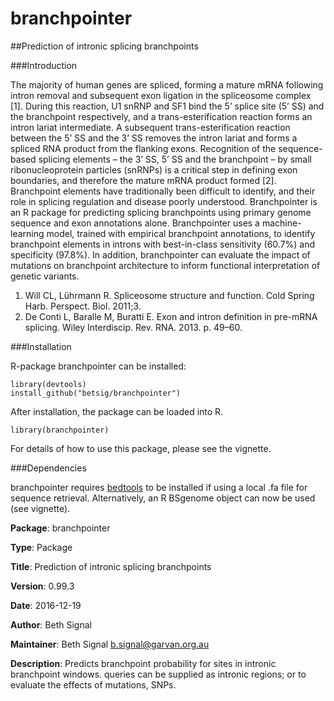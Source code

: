 # branchpointer

##Prediction of intronic splicing branchpoints

###Introduction

The majority of human genes are spliced, forming a mature mRNA following intron removal and subsequent exon ligation in the spliceosome complex [1]. During this reaction, U1 snRNP and SF1 bind the 5’ splice site (5’ SS) and the branchpoint respectively, and a trans-esterification reaction forms an intron lariat intermediate. A subsequent trans-esterification reaction between the 5’ SS and the 3’ SS removes the intron lariat and forms a spliced RNA product from the flanking exons. Recognition of the sequence-based splicing elements – the 3’ SS, 5’ SS and the branchpoint – by small ribonucleoprotein particles (snRNPs) is a critical step in defining exon boundaries, and therefore the mature mRNA product formed [2].
Branchpoint elements have traditionally been difficult to identify, and their role in splicing regulation and disease poorly understood. Branchpointer is an R package for predicting splicing branchpoints using primary genome sequence and exon annotations alone. Branchpointer uses a machine-learning model, trained with empirical branchpoint annotations, to identify branchpoint elements in introns with best-in-class sensitivity (60.7%) and specificity (97.8%). In addition, branchpointer can evaluate the impact of mutations on branchpoint architecture to inform functional interpretation of genetic variants.

1. Will CL, Lührmann R. Spliceosome structure and function. Cold Spring Harb. Perspect. Biol. 2011;3. 
2. De Conti L, Baralle M, Buratti E. Exon and intron definition in pre-mRNA splicing. Wiley Interdiscip. Rev. RNA. 2013. p. 49–60. 

###Installation

R-package branchpointer can be installed:

    library(devtools)
    install_github("betsig/branchpointer")

After installation, the package can be loaded into R.

    library(branchpointer)

For details of how to use this package, please see the vignette.

###Dependencies

branchpointer requires [bedtools](http://bedtools.readthedocs.io/en/latest/content/installation.html) to be installed if using a local .fa file for sequence retrieval.
Alternatively, an R BSgenome object can now be used (see vignette).

**Package**: branchpointer

**Type**: Package

**Title**: Prediction of intronic splicing branchpoints

**Version**: 0.99.3

**Date**: 2016-12-19

**Author**: Beth Signal

**Maintainer**: Beth Signal <b.signal@garvan.org.au>

**Description**: Predicts branchpoint probability for sites in intronic branchpoint windows. 
queries can be supplied as intronic regions; or to evaluate the effects of mutations, SNPs.
